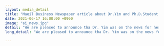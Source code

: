```yaml
---
layout: media_detail
title: "Maeil Business Newspaper article about Dr.Yim and Ph.D.Student Shinyoung Kim’s study"
date: 2021-06-17 16:00:00 +0900
image: "ai_news.jpg"
detail: "We are pleased to announce tha Dr. Yim was on the news for her AI research."
long_detail: "We are pleased to announce tha Dr. Yim was on the news for her AI research. 이지원, '이화여대 임동선 교수 연구팀, AI 스피커, 아동 언어발달 보조수단으로 가능성 주목해야' 교수신문, 06-July-2021. [online]Available: http://www.kyosu.net/news/articleView.html?idxno=71528" 복현명, '임동선 이화여대 언어병리학과 교수, AI 스피커, 아동 언어발달 보조수단으로 가능성 주목해야, 스마트경제, [online]. Available http://www.dailysmart.co.kr/news/articleView.html?idxno=47053. 유재명, '이화여대 임동선 교수 연구팀 AI 스피커, 아동언어발달 보조수단으로 가능성 주목해야' 베리타스 알파, [online] Available http://www.veritas-a.com/news/articleView.html?idxno=375667

---
```


